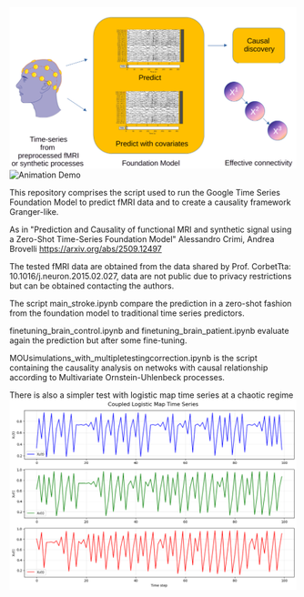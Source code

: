 ![Static Plot](https://github.com/alecrimi/timesFM_stroke/blob/main/llmcausality.png)
![Animation Demo](https://github.com/alecrimi/timesFM_stroke/blob/main/bezierplot.gif)

This repository comprises the script used to run the Google Time Series Foundation Model to predict fMRI data and to create a causality framework Granger-like.

As in "Prediction and Causality of functional MRI and synthetic signal using a Zero-Shot Time-Series Foundation Model"
Alessandro Crimi, Andrea Brovelli https://arxiv.org/abs/2509.12497

The tested fMRI data are obtained from the data shared by Prof. CorbetTta:  10.1016/j.neuron.2015.02.027, data are not public due to privacy restrictions but can be obtained contacting the authors. 

The script main_stroke.ipynb compare the prediction in a zero-shot fashion from the foundation model to traditional time series predictors. 

finetuning_brain_control.ipynb and  finetuning_brain_patient.ipynb evaluate again the prediction but after some fine-tuning. 

MOUsimulations_with_multipletestingcorrection.ipynb is the script containing the causality analysis on netwoks with causal relationship according to Multivariate Ornstein-Uhlenbeck processes.

There is also a simpler test with logistic map time series at a chaotic regime
![Static Plot](https://github.com/alecrimi/timesFM_stroke/blob/main/logmap.png)
